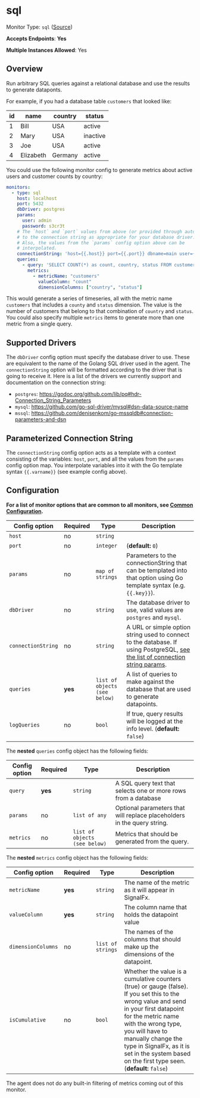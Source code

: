 <!--- GENERATED BY gomplate from scripts/docs/monitor-page.md.tmpl --->

# sql

Monitor Type: `sql` ([Source](https://github.com/signalfx/signalfx-agent/tree/master/internal/monitors/sql))

**Accepts Endpoints**: **Yes**

**Multiple Instances Allowed**: Yes

## Overview

Run arbitrary SQL queries against a relational database and use the results to generate dataponts.

For example, if you had a database table `customers` that looked like:

| id | name       | country | status   |
|----|------------|---------|----------|
| 1  | Bill       | USA     | active   |
| 2  | Mary       | USA     | inactive |
| 3  | Joe        | USA     | active   |
| 4  | Elizabeth  | Germany | active   |

You could use the following monitor config to generate metrics about active users and customer counts by country:

```yaml
monitors:
  - type: sql
    host: localhost
    port: 5432
    dbDriver: postgres
    params:
      user: admin
      password: s3cr3t
    # The `host` and `port` values from above (or provided through auto-discovery) should be interpolated
    # to the connection string as appropriate for your database driver.
    # Also, the values from the `params` config option above can be
    # interpolated.
    connectionString: 'host={{.host}} port={{.port}} dbname=main user={{.user}} password={{.password}} sslmode=disabled'
    queries:
      - query: 'SELECT COUNT(*) as count, country, status FROM customers GROUP BY country, status;'
        metrics:
          - metricName: "customers"
            valueColumn: "count"
            dimensionColumns: ["country", "status"]
```

This would generate a series of timeseries, all with the metric name
`customers` that includes a `county` and `status` dimension.  The value
is the number of customers that belong to that combination of `country`
and `status`.  You could also specify multiple `metrics` items to
generate more than one metric from a single query.

## Supported Drivers

The `dbDriver` config option must specify the database driver to use.
These are equivalent to the name of the Golang SQL driver used in the
agent.  The `connectionString` option will be formatted according to the
driver that is going to receive it.  Here is a list of the drivers we
currently support and documentation on the connection string:

  - `postgres`: https://godoc.org/github.com/lib/pq#hdr-Connection_String_Parameters
  - `mysql`: https://github.com/go-sql-driver/mysql#dsn-data-source-name
  - `mssql`: https://github.com/denisenkom/go-mssqldb#connection-parameters-and-dsn

## Parameterized Connection String

The `connectionString` config option acts as a template with a context
consisting of the variables: `host`, `port`, and all the values from
the `params` config option map.  You interpolate variables into it
with the Go template syntax `{{.varname}}` (see example config
above).


## Configuration

**For a list of monitor options that are common to all monitors, see [Common
Configuration](../monitor-config.md#common-configuration).**


| Config option | Required | Type | Description |
| --- | --- | --- | --- |
| `host` | no | `string` |  |
| `port` | no | `integer` |  (**default:** `0`) |
| `params` | no | `map of strings` | Parameters to the connectionString that can be templated into that option using Go template syntax (e.g. `{{.key}}`). |
| `dbDriver` | no | `string` | The database driver to use, valid values are `postgres` and `mysql`. |
| `connectionString` | no | `string` | A URL or simple option string used to connect to the database. If using PostgreSQL, [see the list of connection string params](https://godoc.org/github.com/lib/pq#hdr-Connection_String_Parameters). |
| `queries` | **yes** | `list of objects (see below)` | A list of queries to make against the database that are used to generate datapoints. |
| `logQueries` | no | `bool` | If true, query results will be logged at the info level. (**default:** `false`) |


The **nested** `queries` config object has the following fields:

| Config option | Required | Type | Description |
| --- | --- | --- | --- |
| `query` | **yes** | `string` | A SQL query text that selects one or more rows from a database |
| `params` | no | `list of any` | Optional parameters that will replace placeholders in the query string. |
| `metrics` | no | `list of objects (see below)` | Metrics that should be generated from the query. |


The **nested** `metrics` config object has the following fields:

| Config option | Required | Type | Description |
| --- | --- | --- | --- |
| `metricName` | **yes** | `string` | The name of the metric as it will appear in SignalFx. |
| `valueColumn` | **yes** | `string` | The column name that holds the datapoint value |
| `dimensionColumns` | no | `list of strings` | The names of the columns that should make up the dimensions of the datapoint. |
| `isCumulative` | no | `bool` | Whether the value is a cumulative counters (true) or gauge (false).  If you set this to the wrong value and send in your first datapoint for the metric name with the wrong type, you will have to manually change the type in SignalFx, as it is set in the system based on the first type seen. (**default:** `false`) |



The agent does not do any built-in filtering of metrics coming out of this
monitor.


